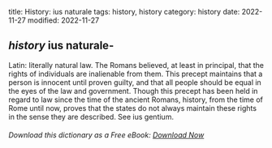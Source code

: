 title: History: ius naturale
tags: history, history
category: history
date: 2022-11-27
modified: 2022-11-27

## _history_  ius naturale-
Latin: literally natural law.  The
Romans believed, at least in principal, that the rights of individuals
are inalienable from them.  This precept maintains that a person is
innocent until proven guilty, and that all people should be equal in
the eyes of the law and government.  Though this precept has been held
in regard to law since the time of the ancient Romans, history, from the
time of Rome until now, proves that the states do not always maintain
these rights in the sense they are described.  See   ius gentium.


###### Download *this* dictionary as a Free eBook: [Download Now]({static}static/SerfHistoryDictionary.pdf)

